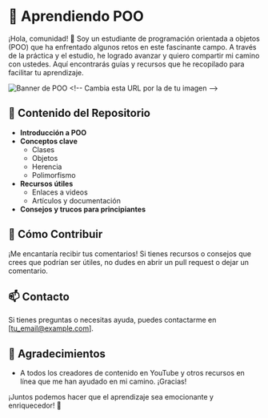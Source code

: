 # 🎨 Aprendiendo POO

¡Hola, comunidad! 👋 Soy un estudiante de programación orientada a objetos (POO) que ha enfrentado algunos retos en este fascinante campo. A través de la práctica y el estudio, he logrado avanzar y quiero compartir mi camino con ustedes. Aquí encontrarás guías y recursos que he recopilado para facilitar tu aprendizaje.

![Banner de POO](https://example.com/banner-image.jpg](https://i.pinimg.com/originals/81/17/8b/81178b47a8598f0c81c4799f2cdd4057.gif))  <!-- Cambia esta URL por la de tu imagen -->

## 🌟 Contenido del Repositorio
- **Introducción a POO**
- **Conceptos clave** 
  - Clases
  - Objetos
  - Herencia
  - Polimorfismo
- **Recursos útiles**
  - Enlaces a videos
  - Artículos y documentación
- **Consejos y trucos para principiantes**

## 🤝 Cómo Contribuir
¡Me encantaría recibir tus comentarios! Si tienes recursos o consejos que crees que podrían ser útiles, no dudes en abrir un pull request o dejar un comentario.

## 📫 Contacto
Si tienes preguntas o necesitas ayuda, puedes contactarme en [tu_email@example.com].

## 🙏 Agradecimientos
- A todos los creadores de contenido en YouTube y otros recursos en línea que me han ayudado en mi camino. ¡Gracias!

¡Juntos podemos hacer que el aprendizaje sea emocionante y enriquecedor! 🎉
